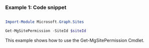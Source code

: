 ### Example 1: Code snippet

```powershell

Import-Module Microsoft.Graph.Sites

Get-MgSitePermission -SiteId $siteId

```
This example shows how to use the Get-MgSitePermission Cmdlet.

